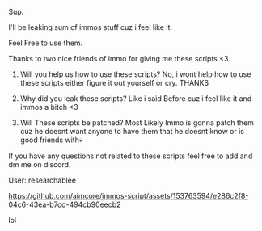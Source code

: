 Sup.

I'll be leaking sum of immos stuff cuz i feel like it.

Feel Free to use them.

Thanks to two nice friends of immo for giving me these scripts <3.

1. Will you help us how to use these scripts? No, i wont help how to use these scripts either figure it out yourself or cry. THANKS

2. Why did you leak these scripts? Like i said Before cuz i feel like it and immos a bitch <3

3. Will These scripts be patched? Most Likely Immo is gonna patch them cuz he doesnt want anyone to have them  that he doesnt know or is good friends with💀

If you have any questions not related to these scripts feel free to add and dm me on discord.
 
User: researchablee

https://github.com/aimcore/immos-script/assets/153763594/e286c2f8-04c6-43ea-b7cd-494cb90eecb2

lol
